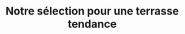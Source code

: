 ---
  template: 0
  type: "0"
  titre: "Notre sélection pour une terrasse tendance"
  titreMEA: "Notre sélection pour une terrasse tendance"
  surTitre: "Carrelages extérieurs"
  tempsLecture: ""
  libelleType: "Article"
  url: "/c/magazine/inspirations-tendances/carrelages-exterieurs"
  thematiques: "Travaux"
  piecesHabitation: "Terrasse"
  produits: "Extérieur et jardin,Carrelage"
  sujets: ""
  tags: ""
  visuelMea: 
    url: "/img/contrib/326fe2b011800f11/image_4_mivnlh.jpg"
    alt: "carrelage ext grille"
  visuelDesktop: 
    url: "/img/contrib/326fe2b0118003cb/image_4_mivnlh.jpg"
    alt: "carrelage ext headere"
  visuelMobile: null
  title: "Notre sélection pour une terrasse tendance"
  permalink: "articles//c/magazine/inspirations-tendances/carrelages-exterieurs"
  layout: "post"
  lang: "fr-fr"
---